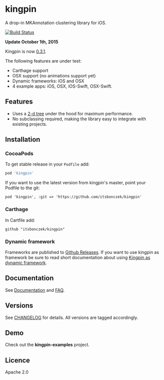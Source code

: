 # kingpin

A drop-in MKAnnotation clustering library for iOS.

[![Build Status](https://travis-ci.org/itsbonczek/kingpin.svg?branch=master)](https://travis-ci.org/itsbonczek/kingpin)

__Update October 1th, 2015__

Kingpin is now [0.3.1](https://github.com/itsbonczek/kingpin/releases/tag/0.3.0). 

The following features are under test:

- Carthage support
- OSX support (no animations support yet)
- Dynamic frameworks: iOS and OSX
- 4 example apps: iOS, OSX, iOS-Swift, OSX-Swift.

## Features

* Uses a [2-d tree](http://en.wikipedia.org/wiki/K-d_tree) under the hood for maximum performance.
* No subclassing required, making the library easy to integrate with existing projects.

## Installation

### CocoaPods

To get stable release in your `Podfile` add:

```ruby
pod 'kingpin'
```

If you want to use the latest version from kingpin's master, point your Podfile to the git:

```
pod 'kingpin', :git => 'https://github.com/itsbonczek/kingpin'
```

### Carthage

In Cartfile add:

```
github "itsbonczek/kingpin"
```

### Dynamic framework

Frameworks are published to [Github Releases](https://github.com/itsbonczek/kingpin/releases). If you want to use kingpin as framework be sure to read short documentation about using [Kingpin as dynamic framework](https://github.com/itsbonczek/kingpin/blob/master/Documentation/Framework.md).

## Documentation

See [Documentation](https://github.com/itsbonczek/kingpin/blob/master/Documentation/Documentation.md) and [FAQ](https://github.com/itsbonczek/kingpin/blob/master/Documentation/FAQ.md).

## Versions

See [CHANGELOG](https://github.com/itsbonczek/kingpin/blob/master/CHANGELOG.md) for details. All versions are tagged accordingly.

## Demo

Check out the **kingpin-examples** project.

## Licence

Apache 2.0

